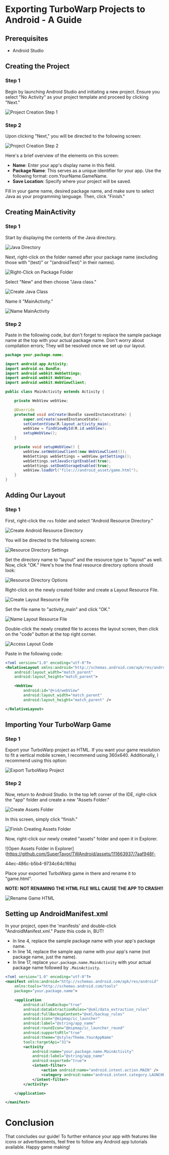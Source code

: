 
# Exporting TurboWarp Projects to Android - A Guide

## Prerequisites
- Android Studio

## Creating the Project
### Step 1
Begin by launching Android Studio and initiating a new project. Ensure you select "No Activity" as your project template and proceed by clicking "Next."

![Project Creation Step 1](https://github.com/SuperTavor/TWAndroid/assets/111663937/6b95098e-196f-451b-93c5-ca1e3410efc4)

### Step 2
Upon clicking "Next," you will be directed to the following screen:

![Project Creation Step 2](https://github.com/SuperTavor/TWAndroid/assets/111663937/de818876-05f6-4336-a638-f82c882084f7)

Here's a brief overview of the elements on this screen:
- **Name**: Enter your app's display name in this field.
- **Package Name**: This serves as a unique identifier for your app. Use the following format: com.YourName.GameName.
- **Save Location**: Specify where your project will be saved.

Fill in your game name, desired package name, and make sure to select Java as your programming language. Then, click "Finish."

## Creating MainActivity
### Step 1
Start by displaying the contents of the Java directory.

![Java Directory](https://github.com/SuperTavor/TWAndroid/assets/111663937/28658659-7130-4140-9e5b-ef7c7de2bfb8)

Next, right-click on the folder named after your package name (excluding those with "(test)" or "(androidTest)" in their names).

![Right-Click on Package Folder](https://github.com/SuperTavor/TWAndroid/assets/111663937/0f42f9dc-b898-4ee1-a92c-279f8b3e6e01)

Select "New" and then choose "Java class."

![Create Java Class](https://github.com/SuperTavor/TWAndroid/assets/111663937/30c92330-04c1-43f2-b090-027beb6d9cb3)

Name it "MainActivity."

![Name MainActivity](https://github.com/SuperTavor/TWAndroid/assets/111663937/6913c88f-e4dd-4edd-ae12-700c0cb83c59)

### Step 2
Paste in the following code, but don't forget to replace the sample package name at the top with your actual package name. Don't worry about compilation errors; They will be resolved once we set up our layout.

```java
package your.package.name;

import android.app.Activity;
import android.os.Bundle;
import android.webkit.WebSettings;
import android.webkit.WebView;
import android.webkit.WebViewClient;

public class MainActivity extends Activity {

    private WebView webView;

    @Override
    protected void onCreate(Bundle savedInstanceState) {
        super.onCreate(savedInstanceState);
        setContentView(R.layout.activity_main);
        webView = findViewById(R.id.webView);
        setupWebView();
    }

    private void setupWebView() {
        webView.setWebViewClient(new WebViewClient());
        WebSettings webSettings = webView.getSettings();
        webSettings.setJavaScriptEnabled(true);
        webSettings.setDomStorageEnabled(true);
        webView.loadUrl("file:///android_asset/game.html");
    }
}
```

## Adding Our Layout
### Step 1
First, right-click the `res` folder and select "Android Resource Directory."

![Create Android Resource Directory](https://github.com/SuperTavor/TWAndroid/assets/111663937/a815e992-2a93-4707-9b4f-5a22d2f69c1e)

You will be directed to the following screen:

![Resource Directory Settings](https://github.com/SuperTavor/TWAndroid/assets/111663937/a9f40222-f652-4878-8ad2-f84b06e84360)

Set the directory name to "layout" and the resource type to "layout" as well. Now, click "OK." Here's how the final resource directory options should look:

![Resource Directory Options](https://github.com/SuperTavor/TWAndroid/assets/111663937/8326e380-79a3-4a37-bbe1-b7c4a17f76cf)

Right-click on the newly created folder and create a Layout Resource File.

![Create Layout Resource File](https://github.com/SuperTavor/TWAndroid/assets/111663937/a9e4e87b-0794-48cd-947a-0a6a14e6c5d3)

Set the file name to "activity_main" and click "OK."

![Name Layout Resource File](https://github.com/SuperTavor/TWAndroid/assets/111663937/58c7e51e-3219-4a6a-898e-c2f17475489e)

Double-click the newly created file to access the layout screen, then click on the "code" button at the top right corner.

![Access Layout Code](https://github.com/SuperTavor/TWAndroid/assets/111663937/7fa58e6a-9764-4ef9-a206-db99b29c9ca1)

Paste in the following code:

```xml
<?xml version="1.0" encoding="utf-8"?>
<RelativeLayout xmlns:android="http://schemas.android.com/apk/res/android"
    android:layout_width="match_parent"
    android:layout_height="match_parent">

    <WebView
        android:id="@+id/webView"
        android:layout_width="match_parent"
        android:layout_height="match_parent" />

</RelativeLayout>
```

## Importing Your TurboWarp Game
### Step 1
Export your TurboWarp project as HTML. If you want your game resolution to fit a vertical mobile screen, I recommend using 360x640. Additionally, I recommend using this option:

![Export TurboWarp Project](https://github.com/SuperTavor/TWAndroid/assets/111663937/099b452a-3a17-4509-a7db-518c48e0494b)

### Step 2
Now, return to Android Studio. In the top left corner of the IDE, right-click the "app" folder and create a new "Assets Folder."

![Create Assets Folder](https://github.com/SuperTavor/TWAndroid/assets/111663937/b7b934d1-edc4-44ef-a339-aa6a6d230a5c)

In this screen, simply click "finish."

![Finish Creating Assets Folder](https://github.com/SuperTavor/TWAndroid/assets/111663937/8ba567a5-14f3-4fa3-af58-67895c8d76d4)

Now, right-click our newly created "assets" folder and open it in Explorer.

![Open Assets Folder in Explorer](https://github.com/SuperTavor/TWAndroid/assets/111663937/7aaf948f-

44ec-486c-b5b4-9734c64c169a)

Place your exported TurboWarp game in there and rename it to "game.html".

**NOTE: NOT RENAMING THE HTML FILE WILL CAUSE THE APP TO CRASH!!**

![Rename Game HTML](https://github.com/SuperTavor/TWAndroid/assets/111663937/5643c381-d6e5-4b8b-ab11-0958b66bc790)

## Setting up AndroidManifest.xml

In your project, open the 'manifests' and double-click "AndroidManifest.xml." Paste this code in, BUT!
- In line 4, replace the sample package name with your app's package name.
- In line 14, replace the sample app name with your app's name (not package name, just the name).
- In line 17, replace `your.package.name.MainActivity` with your actual package name followed by `.MainActivity`.

```xml
<?xml version="1.0" encoding="utf-8"?>
<manifest xmlns:android="http://schemas.android.com/apk/res/android"
    xmlns:tools="http://schemas.android.com/tools"
    package="your.package.name">

    <application
        android:allowBackup="true"
        android:dataExtractionRules="@xml/data_extraction_rules"
        android:fullBackupContent="@xml/backup_rules"
        android:icon="@mipmap/ic_launcher"
        android:label="@string/app_name"
        android:roundIcon="@mipmap/ic_launcher_round"
        android:supportsRtl="true"
        android:theme="@style/Theme.YourAppName"
        tools:targetApi="31">
        <activity
            android:name="your.package.name.MainActivity"
            android:label="@string/app_name"
            android:exported="true">
            <intent-filter>
                <action android:name="android.intent.action.MAIN" />
                <category android:name="android.intent.category.LAUNCHER" />
            </intent-filter>
        </activity>

    </application>

</manifest>
```

# Conclusion
That concludes our guide! To further enhance your app with features like icons or advertisements, feel free to follow any Android app tutorials available. Happy game making!
